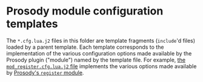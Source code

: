 # Prosody module configuration templates

The `*.cfg.lua.j2` files in this folder are template fragments (`include`'d files) loaded by a parent template. Each template corresponds to the implementation of the various configuration options made available by the Prosody plugin ("module") named by the template file. For example, [the `mod_register.cfg.lua.j2` file](mod_register.cfg.lua.j2) implements the various options made available by [Prosody's `register` module](https://prosody.im/doc/modules/mod_register).
